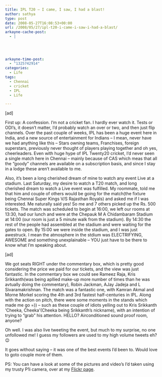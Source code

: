 ```yaml
---
title: IPL T20 – I came, I saw, I had a blast!
author: sathya
type: post
date: 2008-05-27T16:08:53+00:00
url: /2008/05/27/ipl-t20-i-came-i-saw-i-had-a-blast/
arkayne-cache-post:
  - |
    
    
    
    
arkayne-time-post:
  - "1325742914"
categories:
  - Life
tags:
  - Chennai
  - cricket
  - IPL
  - Life

---
```

[ad]

First up: A confession. I&#8217;m not a cricket fan. I hardly ever watch it. Tests or ODI&#8217;s, it doesn&#8217;t matter, I&#8217;d probably watch an over or two, and then just flip channels. Over the past couple of weeks, IPL has been a huge event here in India, and a new source of entertainment for Indians &#8211; I mean, never have we had anything like this &#8211; Stars owning teams, Franchises, foreign superstars, previously never thought of players playing together and oh yes, cheerleaders. Even with huge hype of IPL Twenty20 cricket, I&#8217;d never seen a single match here in Chennai &#8211; mainly because of CAS which meas that all the &#8220;goody&#8221; channels are available on a subscription basis, and since I stay in a lodge these aren&#8217;t available to me.

<!--more-->

Also, it&#8217;s been a long cherished dream of mine to watch any event Live at a stadium. Last Saturday, my desire to watch a T20 match, and long cherished dream to watch a Live event was fulfilled. My roommate, told me that him and couple of others would be going for the match(the fixture being Chennai Super Kings V/S Rajasthan Royals) and asked me if I was interested. Me naturally said yes! So me and 7 others picked up the Rs. 500 tickets. The match was scheduled to begin at 16:00, we left our rooms at 13:30, had our lunch and were at the Chepauk M A Chidambaram Stadium at 14:00 (our room is just a 5 minute walk from the stadium). By 14:30 the rest of the people had assembled at the stadium and were waiting for the gates to open. By 15:00 we were inside the stadium, and I was just awestruck. I mean the atmosphere in the stdium was ELECTRIFYING, AWESOME and something unexplainable &#8211; YOU just have to be there to know what I&#8217;m speaking about.

[ad]

We got seats RIGHT under the commentary box, which is pretty good considering the price we paid for our tickets, and the view was just fantastic. In the commentary box we could see Rameez Raja, Kris Srikkanth(was being apllied make-up more number of times than he was avtually doing the commentary), Robin Jackman, AJay Jadeja and L Sivaramakrishnan. The match was a fantastic one, with Kamran Akmal and Morne Morkel scoring the 4th and 3rd fastest half-centuries in IPL. Along with the action on pitch, there were some moments in the stands which made me go =)) &#8211; such as these couple of idiots yelling out to Kris Srikkanth &#8216;Cheeka, Cheeka'(Cheeka being Srikkanth&#8217;s nickname), with an intention of trying to &#8220;grab&#8221; his attention. HELLO? Airconditioned sound proof room, anyone?

Oh well. I was also live tweeting the event, but much to my surprise, no one unfollowed me! I guess my followers are used to my high volume tweets eh? 😉

It goes without saying &#8211; it was one of the best events I&#8217;d been to. Would love to goto couple more of them.

PS: You can have a look at some of the pictures and video&#8217;s I&#8217;d taken using my trusty P1i camera, over at my [Flickr page][1].

 [1]: http://flickr.com/photos/sathyabhat/sets/72157605254178230/
